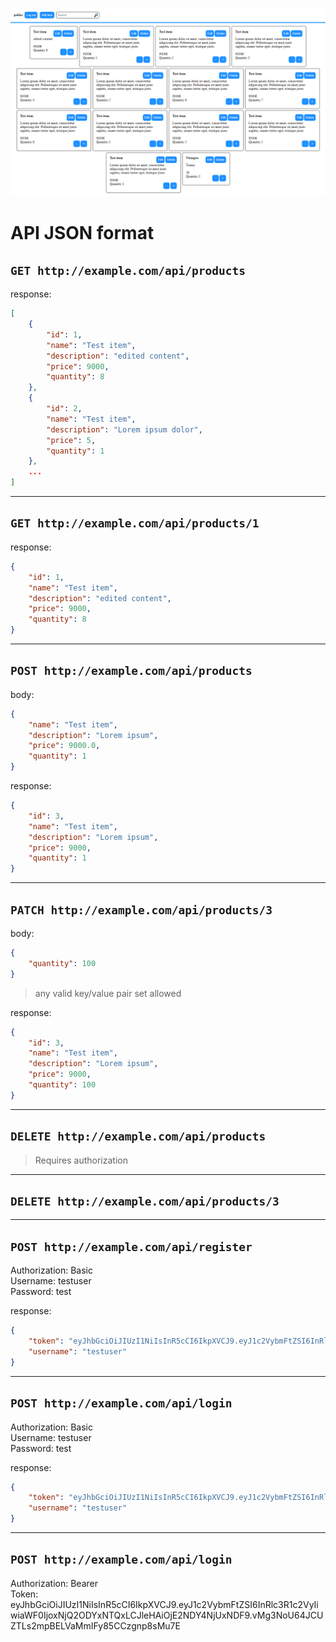 ![Front page](/frontpage.png)

# API JSON format

## `GET http://example.com/api/products`

response:

```json
[
	{
		"id": 1,
		"name": "Test item",
		"description": "edited content",
		"price": 9000,
		"quantity": 8
	},
	{
		"id": 2,
		"name": "Test item",
		"description": "Lorem ipsum dolor",
		"price": 5,
		"quantity": 1
	},
	...
]
```

---

## `GET http://example.com/api/products/1`

response:

```json
{
	"id": 1,
	"name": "Test item",
	"description": "edited content",
	"price": 9000,
	"quantity": 8
}
```

---

## `POST http://example.com/api/products`

body:

```json
{
	"name": "Test item",
	"description": "Lorem ipsum",
	"price": 9000.0,
	"quantity": 1
}
```

response:

```json
{
	"id": 3,
	"name": "Test item",
	"description": "Lorem ipsum",
	"price": 9000,
	"quantity": 1
}
```

---

## `PATCH http://example.com/api/products/3`

body:

```json
{
	"quantity": 100
}
```

> any valid key/value pair set allowed

response:

```json
{
	"id": 3,
	"name": "Test item",
	"description": "Lorem ipsum",
	"price": 9000,
	"quantity": 100
}
```

---

## `DELETE http://example.com/api/products`

> Requires authorization

---

## `DELETE http://example.com/api/products/3`

---

## `POST http://example.com/api/register`

Authorization: Basic  
Username: testuser  
Password: test

response:

```json
{
	"token": "eyJhbGciOiJIUzI1NiIsInR5cCI6IkpXVCJ9.eyJ1c2VybmFtZSI6InRlc3R1c2VyIiwiaWF0IjoxNjQ2ODYxMzM5LCJleHAiOjE2NDY4NjQ5Mzl9.6HS8agRqRYC9zjW_QY3rYD9uwFStHYYW-OVK6FsAZv4",
	"username": "testuser"
}
```

---

## `POST http://example.com/api/login`

Authorization: Basic  
Username: testuser  
Password: test

response:

```json
{
	"token": "eyJhbGciOiJIUzI1NiIsInR5cCI6IkpXVCJ9.eyJ1c2VybmFtZSI6InRlc3R1c2VyIiwiaWF0IjoxNjQ2ODYxNTQxLCJleHAiOjE2NDY4NjUxNDF9.vMg3NoU64JCUZTLs2mpBELVaMmIFy85CCzgnp8sMu7E",
	"username": "testuser"
}
```

---

## `POST http://example.com/api/login`

Authorization: Bearer  
Token: eyJhbGciOiJIUzI1NiIsInR5cCI6IkpXVCJ9.eyJ1c2VybmFtZSI6InRlc3R1c2VyIiwiaWF0IjoxNjQ2ODYxNTQxLCJleHAiOjE2NDY4NjUxNDF9.vMg3NoU64JCUZTLs2mpBELVaMmIFy85CCzgnp8sMu7E
